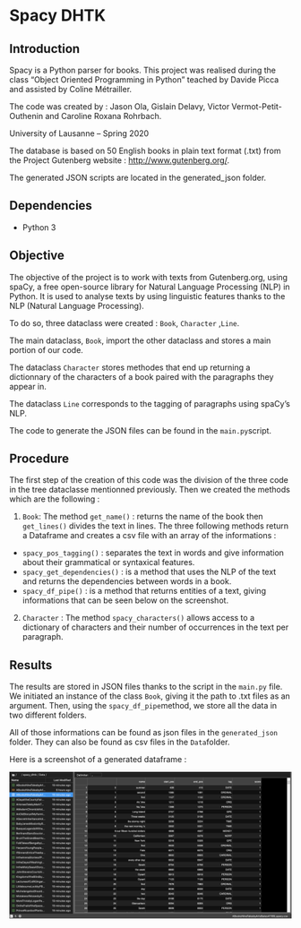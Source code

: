 # Spacy DHTK  

## Introduction  

Spacy is a Python parser for books. This project was realised during the class “Object Oriented Programming in Python” teached by Davide Picca and assisted by Coline Métrailler.  

The code was created by : Jason Ola, Gislain Delavy, Victor Vermot-Petit-Outhenin and Caroline Roxana Rohrbach.

University of Lausanne – Spring 2020

The database is based on 50 English books in plain text format (.txt) from the Project Gutenberg website : http://www.gutenberg.org/.  

The generated JSON scripts are located in the generated_json folder.  

## Dependencies
- Python 3

## Objective 

The objective of the project is to work with texts from Gutenberg.org, using spaCy, a free open-source library for Natural Language Processing (NLP) in Python. It is used to analyse texts by using linguistic features thanks to the NLP (Natural Language Processing).

To do so, three dataclass were created : 
`Book`, `Character` ,`Line`.

The main dataclass, `Book`, import the other dataclass and stores a main portion of our code.

The dataclass `Character` stores methodes that end up returning a dictionnary of the characters of a book paired with the paragraphs they appear in. 

The dataclass `Line` corresponds to the tagging of paragraphs using spaCy’s NLP.

The code to generate the JSON files can be found in the `main.py`script. 

## Procedure 
The first step of the creation of this code was the division of the three code in the tree dataclasse mentionned previously. Then we created the methods which are the following : 
1. `Book`:
The method `get_name()` : returns the name of the book then `get_lines()` divides the text in lines.
The three following methods return a Dataframe and creates a csv file with an array of the informations : 
- `spacy_pos_tagging()` : separates the text in words and give information about their grammatical or syntaxical features. 
- `spacy_get_dependencies()` : is a method that uses the NLP of the text and returns the dependencies between words in a book. 
- `spacy_df_pipe()` : is a method that returns entities of a text, giving informations that can be seen below on the screenshot.
2. `Character` :
The method `spacy_characters()` allows access to a dictionary of characters and their number of occurrences in the text per paragraph.


## Results 
The results are stored in JSON files thanks to the script in the `main.py` file. We initiated an instance of the class `Book`, giving it the path to .txt files as an argument. Then, using the `spacy_df_pipe`method, we store all the data in two different folders.

All of those informations can be found as json files in the `generated_json` folder. They can also be found as csv files in the `Data`folder.

Here is a screenshot of a generated dataframe : 

![DataFrame](images/df_example.png)